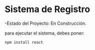 <h1>Sistema de Registro</h1>

-Estado del Proyecto: En Construcción.

para ejecutar el sistema, debes poner:

``npm install react``
